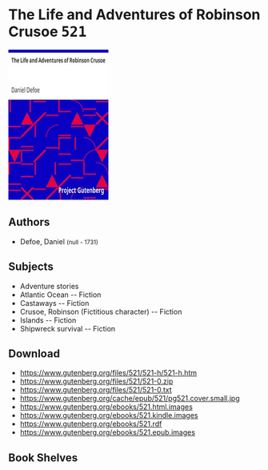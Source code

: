 # The Life and Adventures of Robinson Crusoe <kbd>521</kbd>

![](./cover.medium.jpg "")

## Authors


 - Defoe, Daniel <small>(null - 1731)</small>

## Subjects


 - Adventure stories
 - Atlantic Ocean -- Fiction
 - Castaways -- Fiction
 - Crusoe, Robinson (Fictitious character) -- Fiction
 - Islands -- Fiction
 - Shipwreck survival -- Fiction

## Download


 - https://www.gutenberg.org/files/521/521-h/521-h.htm
 - https://www.gutenberg.org/files/521/521-0.zip
 - https://www.gutenberg.org/files/521/521-0.txt
 - https://www.gutenberg.org/cache/epub/521/pg521.cover.small.jpg
 - https://www.gutenberg.org/ebooks/521.html.images
 - https://www.gutenberg.org/ebooks/521.kindle.images
 - https://www.gutenberg.org/ebooks/521.rdf
 - https://www.gutenberg.org/ebooks/521.epub.images

## Book Shelves


